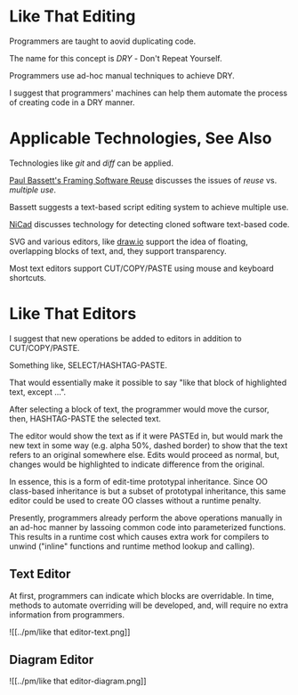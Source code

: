 # Like That Editing
Programmers are taught to aovid duplicating code.

The name for this concept is *DRY* - Don't Repeat Yourself.

Programmers use ad-hoc manual techniques to achieve DRY.

I suggest that programmers' machines can help them automate the process of creating code in a DRY manner.

# Applicable Technologies, See Also
Technologies like *git* and *diff* can be applied.

[Paul Bassett's Framing Software Reuse](https://www.amazon.ca/Framing-Software-Reuse-Lessons-World/dp/013327859X) discusses the issues of *reuse* vs. *multiple use*.  

Bassett suggests a text-based script editing system to achieve multiple use.

[NiCad](https://www.cs.usask.ca/~croy/papers/2011/CR-NiCad-Tool-ICPC11.pdf) discusses technology for detecting cloned software text-based code.

SVG and various editors, like [draw.io](https://app.diagrams.net) support the idea of floating, overlapping blocks of text, and, they support transparency.

Most text editors support CUT/COPY/PASTE using mouse and keyboard shortcuts.

# Like That Editors
I suggest that new operations be added to editors in addition to CUT/COPY/PASTE. 

Something like, SELECT/HASHTAG-PASTE.

That would essentially make it possible to say "like that block of highlighted text, except ...".

After selecting a block of text, the programmer would move the cursor, then, HASHTAG-PASTE the selected text.

The editor would show the text as if it were PASTEd in, but would mark the new text in some way (e.g. alpha 50%, dashed border) to show that the text refers to an original somewhere else.  Edits would proceed as normal, but, changes would be highlighted to indicate difference from the original.

In essence, this is a form of edit-time prototypal inheritance.  Since OO class-based inheritance is but a subset of prototypal inheritance, this same editor could be used to create OO classes without a runtime penalty.

Presently, programmers already perform the above operations manually in an ad-hoc manner by lassoing common code into parameterized functions.  This results in a runtime cost which causes extra work for compilers to unwind ("inline" functions and runtime method lookup and calling).

## Text Editor

At first, programmers can indicate which blocks are overridable.  In time, methods to automate overriding will be developed, and, will require no extra information from programmers.

![[../pm/like that editor-text.png]]
## Diagram Editor
![[../pm/like that editor-diagram.png]]
